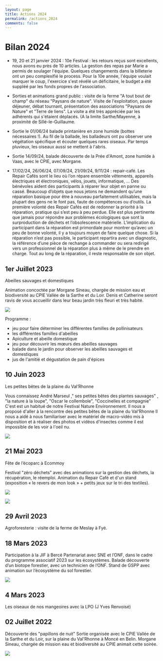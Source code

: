 ```yaml
---
layout: page
title: Actions 2024
permalink: /actions_2024
comments: false
---
```


# Bilan 2024

- 19, 20 et 21 janvier 2024 : 10e Festival : les retours reçus sont excellents, nous avons eu près de 10 articles. La gestion des repas par Marie a permis de soulager l'équipe. Quelques changements dans la billeterie ont un peu complexifié le process. Pour la 10e année, l'équipe voulait marquer le coup, l'exercice s'est révélé un déficitaire, le budget a été suppléé par les fonds propres de l'association.

- Sorties et animations grand public : visite de la ferme "A tout bout de champ" du réseau "Paysans de nature". Visite de l'exploitation, pause déjeuner, débat tournant, présentation des associations "Paysans de Nature" et "Terre de liens". La visite a été très appréciée par les adhérents qui s'étaient déplacés. (A la limite Sarthe/Mayenne, à proximité de Sillé-le-Guillaume.

- Sortie le 01/06/24 balade printanière en zone humide (bottes nécessaires !). Au fil de la ballade, les balladeurs ont pu observer une végétation spécifique et écouter quelques rares oiseaux. Par temps pluvieux, les oiseaux aussi se mettent à l'abris.

- Sortie 14/09/24, balade découverte de la Prée d'Amont, zone humide à Vaas, avec le CPIE, avec Morgane.

- 17/02/24, 26/06/24, 07/09/24, 21/09/24, 9/11/24 : repair-café.
  Les Repair Cafés sont le lieu où l’on répare ensemble vêtements, appareils électriques et électroniques, vélos, jouets, informatique, … Des bénévoles aident des participants à réparer leur objet en panne ou cassé. Beaucoup d’objets que nous jetons ne demandent qu’une réparation basique pour être à nouveau parfaitement utilisables, mais la plupart des gens ne le font pas, faute de compétences ou d’outils.
  La première volonté des Repair Cafés est de redonner la priorité à la réparation, pratique qui s’est peu à peu perdue. Elle est plus pertinente que jamais pour répondre aux problèmes écologiques que sont la surproduction de déchets et l’obsolescence matérielle.
  L’implication du participant dans la réparation est primordiale pour montrer qu’avec un peu de bonne volonté, il y a toujours moyen de faire quelque chose. Si la réparation n’est pas possible, le participant repartira avec un diagnostic, la référence d’une pièce de rechange à commander ou sera redirigé vers un professionnel de la réparation plus à même de le prendre en charge. Tout au long de la réparation, il reste responsable de son objet.

## 1er Juillet 2023
Abeilles sauvages et domestiques

Animation concoctée par Morgane Sineau, chargée de mission eau et biodiversité au CPIE Vallée de la Sarthe et du Loir.
Denis et Catherine seront ravis de vous accueillir dans leur beau jardin très fleuri et très habité.

![](/assets/images/2023_Animation_abeilles_GSPP.jpg)

Programme :
- jeu pour faire déterminer les différentes familles de pollinisateurs
- les différentes familles d'abeilles
- Apiculture et abeille domestique
- jeu pour découvrir les mœurs des abeilles sauvages
- balade dans le jardin pour observer les abeilles sauvages et domestiques
- jus de l'amitié et dégustation de pain d'épices

## 10 Juin 2023
Les petites bêtes de la plaine du Val’Rhonne

Vous connaissez André Marseul ," ses petites bêtes des plantes sauvages" , "la nature à la loupe", "Oscar le collembole", "Coccinelles et compagnie"
C'est est un habitué de notre Festival Nature Environnement.
Il nous a proposé d'aller à la rencontre des petites bêtes de la plaine du Val'Rhonne
Il nous a aidé à nous familiariser avec le matériel de macro-vidéo mis à disposition et à réaliser des photos et vidéos d'insectes comme il est impossible de les voir à l'oeil nu.

![](/assets/images/2023_photos_Moncé.jpg)

## 21 Mai 2023
Fête de l’écoparc à Ecommoy

Festival "zéro déchets" avec des animations sur la gestion des déchets, la récupération, le réemploi.
Animation du Repair Café et d'un stand (exposition « le revers de mon look » + petits jeux sur le tri des textiles).

![](/assets/images/2023_fete_ecoparc_2023.jpg)

![](/assets/images/2023_stand_gspp.jpg)

## 29 Avril 2023
Agroforesterie : visite de la ferme de Meslay à Fyé.

## 18 Mars 2023
Participation à la JIF à Bercé
Partenariat avec SNE et l’ONF, dans le cadre du programme associatif 2023 sur les écosystèmes.
Balade découverte d’un biotope forestier, avec un technicien de l’ONF.
Stand de GSPP avec animation sur l’écosystème du sol forestier.

![](/assets/images/2023_foret.jpg)

## 4 Mars 2023
Les oiseaux de nos mangeoires avec la LPO (J Yves Renvoisé)

## 02 Juillet 2022
Découverte des "papillons de nuit"
Sortie organisée avec le CPIE Vallée de la Sarthe et du Loir, sur la plaine du Val'Rhonne à Moncé en Belin.
Morgane Sineau, chargée de mission eau et biodiversité au CPIE animait cette soirée.

![](/assets/images/2023_papillons.jpg)
